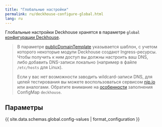 ```yaml
---
title: "Глобальные настройки"
permalink: ru/deckhouse-configure-global.html
lang: ru
---
```


Глобальные настройки Deckhouse хранятся в параметре `global` [конфигурации Deckhouse](./#конфигурация-deckhouse).

> В параметре [publicDomainTemplate](#parameters-modules-publicdomaintemplate) указывается шаблон, с учетом которого некоторые модули Deckhouse создают Ingress-ресурсы. Чтобы получить к ним доступ вы должны настроить ваш DNS, либо добавить DNS-записи локально (например в файле `/etc/hosts` для Linux).
>
> Если у вас нет возможности заводить wildcard-записи DNS, для целей тестирования вы можете воспользоваться сервисом [nip.io](https://nip.io) или аналогами.
> Обратите внимание на [особенности](./#конфигурация-deckhouse) заполнения ConfigMap `deckhouse`.

## Параметры

{{ site.data.schemas.global.config-values | format_configuration }}
